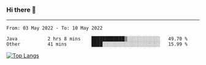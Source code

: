 ### Hi there 👋
---
<!--START_SECTION:waka-->

```text
From: 03 May 2022 - To: 10 May 2022

Java           2 hrs 8 mins    ████████████▒░░░░░░░░░░░░   49.70 %
Other          41 mins         ████░░░░░░░░░░░░░░░░░░░░░   15.99 %
```

<!--END_SECTION:waka-->

[![Top Langs](https://github-readme-stats.vercel.app/api/top-langs/?username=HyunAh-iia&layout=compact)](https://github.com/anuraghazra/github-readme-stats)
<!--
**HyunAh-iia/HyunAh-iia** is a ✨ _special_ ✨ repository because its `README.md` (this file) appears on your GitHub profile.

Here are some ideas to get you started:

- 🔭 I’m currently working on ...
- 🌱 I’m currently learning ...
- 👯 I’m looking to collaborate on ...
- 🤔 I’m looking for help with ...
- 💬 Ask me about ...
- 📫 How to reach me: ...
- 😄 Pronouns: ...
- ⚡ Fun fact: ...
-->
